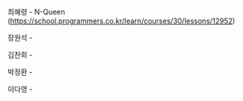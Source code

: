 최혜령 - N-Queen (https://school.programmers.co.kr/learn/courses/30/lessons/12952)

장원석 - 

김찬희 - 

박정환 - 

이다영 - 
